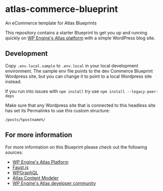 # atlas-commerce-blueprint

An eCommerce template for Atlas Blueprints

This repository contains a starter Blueprint to get you up and running quickly on [WP Engine's Atlas platform](https://wpengine.com/atlas/) with a simple WordPress blog site.

## Development

Copy `.env.local.sample` to `.env.local` in your local development environment. The sample env file points to the dev Commerce Blueprint Wordpress site, but you can change it to point to a local Wordpress site instead.

If you run into issues with `npm install` try use `npm install --legacy-peer-deps`

Make sure that any Wordpress site that is connected to this headless site has set its Permalinks to use this custom structure:

    /posts/%postname%/

## For more information

For more information on this Blueprint please check out the following sources:

- [WP Engine's Atlas Platform](https://wpengine.com/atlas/)
- [Faust.js](https://faustjs.org)
- [WPGraphQL](https://www.wpgraphql.com)
- [Atlas Content Modeler](https://wordpress.org/plugins/atlas-content-modeler/)
- [WP Engine's Atlas developer community](https://developers.wpengine.com)
